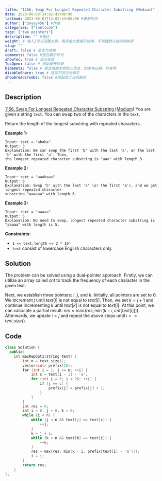 ```yaml
---
title: "1156. Swap For Longest Repeated Character Substring (Medium)"
date: 2023-06-03T14:02:43+08:00
lastmod: 2023-06-03T14:02:43+08:00 #更新时间
author: ["zwyyy456"] #作者
categories: ["leetcode"]
tags: ["two pointers"]
description: "" #描述
weight: # 输入1可以顶置文章，用来给文章展示排序，不填就默认按时间排序
slug: ""
draft: false # 是否为草稿
comments: false #是否展示评论
showToc: true # 显示目录
TocOpen: false # 自动展开目录
hidemeta: false # 是否隐藏文章的元信息，如发布日期、作者等
disableShare: true # 底部不显示分享栏
showbreadcrumbs: false #顶部显示当前路径
---
```

## Description
[1156. Swap For Longest Repeated Character Substring (Medium)](https://leetcode.com/problems/swap-for-longest-repeated-character-substring/)
You are given a string `text`. You can swap two of the characters in the `text`.

Return the length of the longest substring with repeated characters.

**Example 1:**

```
Input: text = "ababa"
Output: 3
Explanation: We can swap the first 'b' with the last 'a', or the last 'b' with the first 'a'. Then,
the longest repeated character substring is "aaa" with length 3.

```

**Example 2:**

```
Input: text = "aaabaaa"
Output: 6
Explanation: Swap 'b' with the last 'a' (or the first 'a'), and we get longest repeated character
substring "aaaaaa" with length 6.

```

**Example 3:**

```
Input: text = "aaaaa"
Output: 5
Explanation: No need to swap, longest repeated character substring is "aaaaa" with length is 5.

```

**Constraints:**

- `1 <= text.length <= 2 * 10⁴`
- `text` consist of lowercase English characters only.

## Solution
The problem can be solved using a dual-pointer approach. Firstly, we can utilize an array called $cnt$ to track the frequency of each character in the given text.

Next, we establish three pointers: $i$, $j$, and $k$. Initially, all pointers are set to 0. We increment $j$ until $text[j]$ is not equal to $text[i]$. Then, we set $k = j + 1$ and continue incrementing $k$ until $text[k]$ is not equal to $text[i]$. At this point, we can calculate a partial result: $res = \max(res, \min(k - i, cnt[text[i]]))$. Afterwards, we update $i = j$ and repeat the above steps until $i >= text.size()$.

## Code
```cpp
class Solution {
  public:
    int maxRepOpt1(string text) {
        int n = text.size();
        vector<int> prefix(26);
        for (int i = 1; i <= n; ++i) {
            int c = text[i - 1] - 'a';
            for (int j = 0; j < 26; ++j) {
                if (j == c) {
                    prefix[j] = prefix[j] + 1;
                }
            }
        }
        int res = 0;
        int i = 0, j = 0, k = 0;
        while (i < n) {
            while (j < n && text[j] == text[i]) {
                ++j;
            }
            k = j + 1;
            while (k < n && text[k] == text[i]) {
                ++k;
            }
            res = max(res, min(k - i, prefix[text[i] - 'a']));
            i = j;
        }
        return res;
    }
};
```
